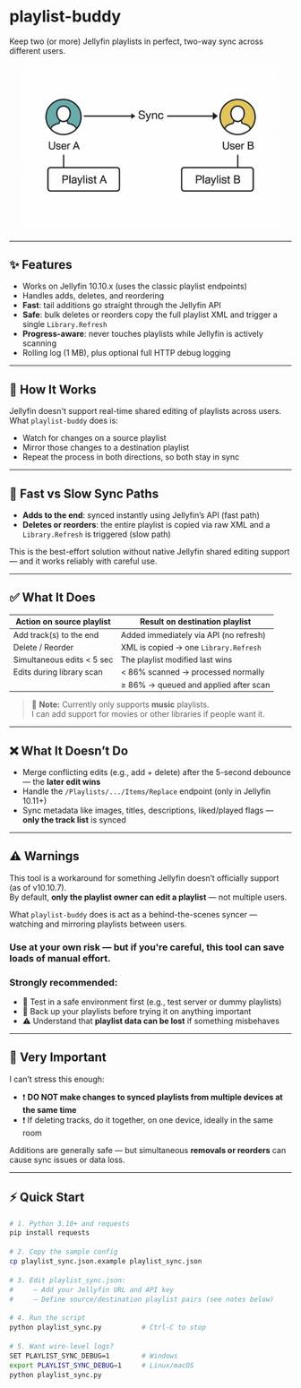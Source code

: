 # playlist-buddy

Keep two (or more) Jellyfin playlists in perfect, two-way sync across different users.

<p align="center">
  <img src="docs/diagram.png" width="450" alt="High-level flow" />
</p>

---

## ✨ Features

- Works on Jellyfin 10.10.x (uses the classic playlist endpoints)
- Handles adds, deletes, and reordering
- **Fast**: tail additions go straight through the Jellyfin API
- **Safe**: bulk deletes or reorders copy the full playlist XML and trigger a single `Library.Refresh`
- **Progress-aware**: never touches playlists while Jellyfin is actively scanning
- Rolling log (1 MB), plus optional full HTTP debug logging

---

## 🧠 How It Works

Jellyfin doesn't support real-time shared editing of playlists across users.  
What `playlist-buddy` does is:

- Watch for changes on a source playlist
- Mirror those changes to a destination playlist
- Repeat the process in both directions, so both stay in sync

---

## 🎯 Fast vs Slow Sync Paths

- **Adds to the end**: synced instantly using Jellyfin’s API (fast path)
- **Deletes or reorders**: the entire playlist is copied via raw XML and a `Library.Refresh` is triggered (slow path)

This is the best-effort solution without native Jellyfin shared editing support — and it works reliably with careful use.

---

## ✅ What It Does

| Action on source playlist       | Result on destination playlist             |
| ------------------------------ | ------------------------------------------ |
| Add track(s) to the end        | Added immediately via API (no refresh)     |
| Delete / Reorder               | XML is copied → one `Library.Refresh`      |
| Simultaneous edits < 5 sec     | The playlist modified last wins            |
| Edits during library scan      | < 86% scanned → processed normally         |
|                                | ≥ 86% → queued and applied after scan      |

> 📌 **Note:** Currently only supports **music** playlists.  
> I can add support for movies or other libraries if people want it.

---

## ❌ What It Doesn’t Do

- Merge conflicting edits (e.g., add + delete) after the 5-second debounce — the **later edit wins**
- Handle the `/Playlists/.../Items/Replace` endpoint (only in Jellyfin 10.11+)
- Sync metadata like images, titles, descriptions, liked/played flags — **only the track list** is synced

---

## ⚠️ Warnings

This tool is a workaround for something Jellyfin doesn’t officially support (as of v10.10.7).  
By default, **only the playlist owner can edit a playlist** — not multiple users.

What `playlist-buddy` does is act as a behind-the-scenes syncer — watching and mirroring playlists between users.

### Use at your own risk — but if you're careful, this tool can save loads of manual effort.

### Strongly recommended:

- 🧪 Test in a safe environment first (e.g., test server or dummy playlists)
- 💾 Back up your playlists before trying it on anything important
- ⚠️ Understand that **playlist data can be lost** if something misbehaves

---

## 🚨 Very Important

I can’t stress this enough:

- ❗️ **DO NOT make changes to synced playlists from multiple devices at the same time**
- ❗️ If deleting tracks, do it together, on one device, ideally in the same room

Additions are generally safe — but simultaneous **removals or reorders** can cause sync issues or data loss.

---

## ⚡ Quick Start

```bash
# 1. Python 3.10+ and requests
pip install requests

# 2. Copy the sample config
cp playlist_sync.json.example playlist_sync.json

# 3. Edit playlist_sync.json:
#     – Add your Jellyfin URL and API key
#     – Define source/destination playlist pairs (see notes below)

# 4. Run the script
python playlist_sync.py          # Ctrl-C to stop

# 5. Want wire-level logs?
SET PLAYLIST_SYNC_DEBUG=1        # Windows
export PLAYLIST_SYNC_DEBUG=1     # Linux/macOS
python playlist_sync.py

